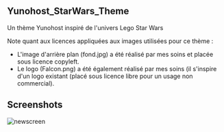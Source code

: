 ## Yunohost_StarWars_Theme

Un thème Yunohost inspiré de l'univers Lego Star Wars

Note quant aux licences appliquées aux images utilisées pour ce thème :
- L'image d'arrière plan (fond.jpg) a été réalisé par mes soins et placée sous licence copyleft.
- Le logo (Falcon.png) a été également réalisé par mes soins (il s'inspire d'un logo existant (placé sous licence libre pour un usage non commercial).

## Screenshots

![newscreen](https://forum.yunohost.org/uploads/default/optimized/2X/c/c6e4914768e32ace8b0c700b6a673666ca66eb33_2_690x344.jpeg)
